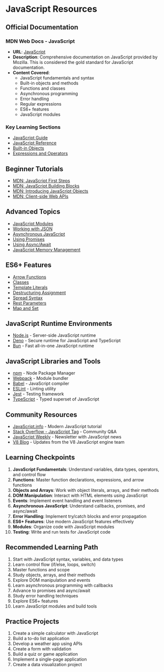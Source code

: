 # JavaScript Resources

## Official Documentation

### MDN Web Docs - JavaScript
- **URL**: [JavaScript](https://developer.mozilla.org/en-US/docs/Web/JavaScript)
- **Description**: Comprehensive documentation on JavaScript provided by Mozilla. This is considered the gold standard for JavaScript documentation.
- **Content Covered**:
  - JavaScript fundamentals and syntax
  - Built-in objects and methods
  - Functions and classes
  - Asynchronous programming
  - Error handling
  - Regular expressions
  - ES6+ features
  - JavaScript modules

### Key Learning Sections
- [JavaScript Guide](https://developer.mozilla.org/en-US/docs/Web/JavaScript/Guide)
- [JavaScript Reference](https://developer.mozilla.org/en-US/docs/Web/JavaScript/Reference)
- [Built-in Objects](https://developer.mozilla.org/en-US/docs/Web/JavaScript/Reference/Global_Objects)
- [Expressions and Operators](https://developer.mozilla.org/en-US/docs/Web/JavaScript/Reference/Operators)

## Beginner Tutorials
- [MDN: JavaScript First Steps](https://developer.mozilla.org/en-US/docs/Learn/JavaScript/First_steps)
- [MDN: JavaScript Building Blocks](https://developer.mozilla.org/en-US/docs/Learn/JavaScript/Building_blocks)
- [MDN: Introducing JavaScript Objects](https://developer.mozilla.org/en-US/docs/Learn/JavaScript/Objects)
- [MDN: Client-side Web APIs](https://developer.mozilla.org/en-US/docs/Learn/JavaScript/Client-side_web_APIs)

## Advanced Topics
- [JavaScript Modules](https://developer.mozilla.org/en-US/docs/Web/JavaScript/Guide/Modules)
- [Working with JSON](https://developer.mozilla.org/en-US/docs/Learn/JavaScript/Objects/JSON)
- [Asynchronous JavaScript](https://developer.mozilla.org/en-US/docs/Learn/JavaScript/Asynchronous)
- [Using Promises](https://developer.mozilla.org/en-US/docs/Web/JavaScript/Guide/Using_promises)
- [Using Async/Await](https://developer.mozilla.org/en-US/docs/Learn/JavaScript/Asynchronous/Async_await)
- [JavaScript Memory Management](https://developer.mozilla.org/en-US/docs/Web/JavaScript/Memory_Management)

## ES6+ Features
- [Arrow Functions](https://developer.mozilla.org/en-US/docs/Web/JavaScript/Reference/Functions/Arrow_functions)
- [Classes](https://developer.mozilla.org/en-US/docs/Web/JavaScript/Reference/Classes)
- [Template Literals](https://developer.mozilla.org/en-US/docs/Web/JavaScript/Reference/Template_literals)
- [Destructuring Assignment](https://developer.mozilla.org/en-US/docs/Web/JavaScript/Reference/Operators/Destructuring_assignment)
- [Spread Syntax](https://developer.mozilla.org/en-US/docs/Web/JavaScript/Reference/Operators/Spread_syntax)
- [Rest Parameters](https://developer.mozilla.org/en-US/docs/Web/JavaScript/Reference/Functions/rest_parameters)
- [Map and Set](https://developer.mozilla.org/en-US/docs/Web/JavaScript/Guide/Keyed_collections)

## JavaScript Runtime Environments
- [Node.js](https://nodejs.org/) - Server-side JavaScript runtime
- [Deno](https://deno.land/) - Secure runtime for JavaScript and TypeScript
- [Bun](https://bun.sh/) - Fast all-in-one JavaScript runtime

## JavaScript Libraries and Tools
- [npm](https://www.npmjs.com/) - Node Package Manager
- [Webpack](https://webpack.js.org/) - Module bundler
- [Babel](https://babeljs.io/) - JavaScript compiler
- [ESLint](https://eslint.org/) - Linting utility
- [Jest](https://jestjs.io/) - Testing framework
- [TypeScript](https://www.typescriptlang.org/) - Typed superset of JavaScript

## Community Resources
- [JavaScript.info](https://javascript.info/) - Modern JavaScript tutorial
- [Stack Overflow - JavaScript Tag](https://stackoverflow.com/questions/tagged/javascript) - Community Q&A
- [JavaScript Weekly](https://javascriptweekly.com/) - Newsletter with JavaScript news
- [V8 Blog](https://v8.dev/blog) - Updates from the V8 JavaScript engine team

## Learning Checkpoints
1. **JavaScript Fundamentals**: Understand variables, data types, operators, and control flow
2. **Functions**: Master function declarations, expressions, and arrow functions
3. **Objects and Arrays**: Work with object literals, arrays, and their methods
4. **DOM Manipulation**: Interact with HTML elements using JavaScript
5. **Events**: Implement event handling and event listeners
6. **Asynchronous JavaScript**: Understand callbacks, promises, and async/await
7. **Error Handling**: Implement try/catch blocks and error propagation
8. **ES6+ Features**: Use modern JavaScript features effectively
9. **Modules**: Organize code with JavaScript modules
10. **Testing**: Write and run tests for JavaScript code

## Recommended Learning Path
1. Start with JavaScript syntax, variables, and data types
2. Learn control flow (if/else, loops, switch)
3. Master functions and scope
4. Study objects, arrays, and their methods
5. Explore DOM manipulation and events
6. Learn asynchronous programming with callbacks
7. Advance to promises and async/await
8. Study error handling techniques
9. Explore ES6+ features
10. Learn JavaScript modules and build tools

## Practice Projects
1. Create a simple calculator with JavaScript
2. Build a to-do list application
3. Develop a weather app using APIs
4. Create a form with validation
5. Build a quiz or game application
6. Implement a single-page application
7. Create a data visualization project
